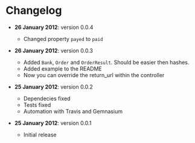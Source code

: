 # Changelog

- **26 January 2012**: version 0.0.4
    - Changed property `payed` to `paid`

- **26 January 2012**: version 0.0.3
    - Added `Bank`, `Order` and `OrderResult`. Should be easier then hashes.
    - Added example to the README
    - Now you can override the return_url within the controller

- **25 January 2012**: version 0.0.2
    - Dependecies fixed
    - Tests fixed
    - Automation with Travis and Gemnasium

- **25 January 2012**: version 0.0.1
    - Initial release
